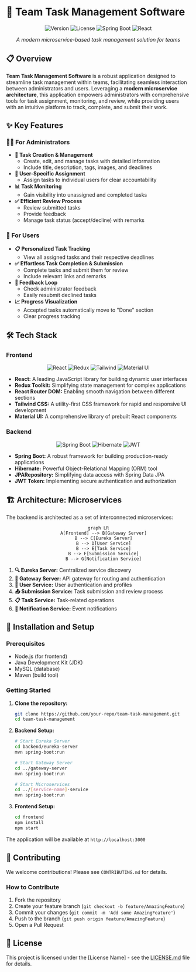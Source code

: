 # 🚀 Team Task Management Software

<div align="center">

![Version](https://img.shields.io/badge/version-1.0.0-blue.svg)
![License](https://img.shields.io/badge/license-MIT-green.svg)
![Spring Boot](https://img.shields.io/badge/Spring%20Boot-2.7.x-brightgreen)
![React](https://img.shields.io/badge/React-18.x-blue)

*A modern microservice-based task management solution for teams*

</div>

## 📋 Overview

**Team Task Management Software** is a robust application designed to streamline task management within teams, facilitating seamless interaction between administrators and users. Leveraging a **modern microservice architecture**, this application empowers administrators with comprehensive tools for task assignment, monitoring, and review, while providing users with an intuitive platform to track, complete, and submit their work.

## ✨ Key Features

### 👨‍💼 For Administrators

* **📝 Task Creation & Management**
  * Create, edit, and manage tasks with detailed information
  * Include title, description, tags, images, and deadlines
* **👥 User-Specific Assignment**
  * Assign tasks to individual users for clear accountability
* **📊 Task Monitoring**
  * Gain visibility into unassigned and completed tasks
* **✅ Efficient Review Process**
  * Review submitted tasks
  * Provide feedback
  * Manage task status (accept/decline) with remarks

### 👤 For Users

* **📋 Personalized Task Tracking**
  * View all assigned tasks and their respective deadlines
* **✅ Effortless Task Completion & Submission**
  * Complete tasks and submit them for review
  * Include relevant links and remarks
* **🔄 Feedback Loop**
  * Check administrator feedback
  * Easily resubmit declined tasks
* **📈 Progress Visualization**
  * Accepted tasks automatically move to "Done" section
  * Clear progress tracking

## 🛠️ Tech Stack

### Frontend

<div align="center">

![React](https://img.shields.io/badge/React-18.x-blue?style=for-the-badge)
![Redux](https://img.shields.io/badge/Redux%20Toolkit-1.9.x-purple?style=for-the-badge)
![Tailwind](https://img.shields.io/badge/Tailwind%20CSS-3.x-38B2AC?style=for-the-badge)
![Material UI](https://img.shields.io/badge/Material%20UI-5.x-0081CB?style=for-the-badge)

</div>

* **React:** A leading JavaScript library for building dynamic user interfaces
* **Redux Toolkit:** Simplifying state management for complex applications
* **React Router DOM:** Enabling smooth navigation between different sections
* **Tailwind CSS:** A utility-first CSS framework for rapid and responsive UI development
* **Material UI:** A comprehensive library of prebuilt React components

### Backend

<div align="center">

![Spring Boot](https://img.shields.io/badge/Spring%20Boot-2.7.x-brightgreen?style=for-the-badge)
![Hibernate](https://img.shields.io/badge/Hibernate-5.x-59666C?style=for-the-badge)
![JWT](https://img.shields.io/badge/JWT-Auth-blue?style=for-the-badge)

</div>

* **Spring Boot:** A robust framework for building production-ready applications
* **Hibernate:** Powerful Object-Relational Mapping (ORM) tool
* **JPARepository:** Simplifying data access with Spring Data JPA
* **JWT Token:** Implementing secure authentication and authorization

## 🏗️ Architecture: Microservices

The backend is architected as a set of interconnected microservices:

<div align="center">

```mermaid
graph LR
    A[Frontend] --> B[Gateway Server]
    B --> C[Eureka Server]
    B --> D[User Service]
    B --> E[Task Service]
    B --> F[Submission Service]
    B --> G[Notification Service]
```

</div>

1. **🔍 Eureka Server:** Centralized service discovery
2. **🚪 Gateway Server:** API gateway for routing and authentication
3. **👤 User Service:** User authentication and profiles
4. **📤 Submission Service:** Task submission and review process
5. **📋 Task Service:** Task-related operations
6. **🔔 Notification Service:** Event notifications

## 🚀 Installation and Setup

### Prerequisites

* Node.js (for frontend)
* Java Development Kit (JDK)
* MySQL (database)
* Maven (build tool)

### Getting Started

1. **Clone the repository:**
   ```bash
   git clone https://github.com/your-repo/team-task-management.git
   cd team-task-management
   ```

2. **Backend Setup:**
   ```bash
   # Start Eureka Server
   cd backend/eureka-server
   mvn spring-boot:run

   # Start Gateway Server
   cd ../gateway-server
   mvn spring-boot:run

   # Start Microservices
   cd ../[service-name]-service
   mvn spring-boot:run
   ```

3. **Frontend Setup:**
   ```bash
   cd frontend
   npm install
   npm start
   ```

The application will be available at `http://localhost:3000`

## 🤝 Contributing

We welcome contributions! Please see `CONTRIBUTING.md` for details.

### How to Contribute

1. Fork the repository
2. Create your feature branch (`git checkout -b feature/AmazingFeature`)
3. Commit your changes (`git commit -m 'Add some AmazingFeature'`)
4. Push to the branch (`git push origin feature/AmazingFeature`)
5. Open a Pull Request

## 📄 License

This project is licensed under the [License Name] - see the [LICENSE.md](LICENSE.md) file for details.




